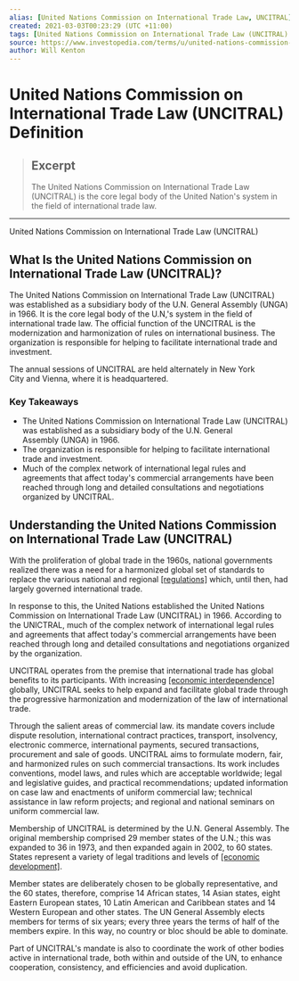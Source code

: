 ```yaml
---
alias: [United Nations Commission on International Trade Law, UNCITRAL]
created: 2021-03-03T00:23:29 (UTC +11:00)
tags: [United Nations Commission on International Trade Law (UNCITRAL) Definition, United Nations Commission on International Trade Law (UNCITRAL)]
source: https://www.investopedia.com/terms/u/united-nations-commission-on-international-trade-law-uncitral.asp
author: Will Kenton
---
```


# United Nations Commission on International Trade Law (UNCITRAL) Definition

> ## Excerpt
> The United Nations Commission on International Trade Law (UNCITRAL) is the core legal body of the United Nation's system in the field of international trade law.

---

United Nations Commission on International Trade Law (UNCITRAL)
## What Is the United Nations Commission on International Trade Law (UNCITRAL)?

The United Nations Commission on International Trade Law (UNCITRAL) was established as a subsidiary body of the U.N. General Assembly (UNGA) in 1966. It is the core legal body of the U.N,'s system in the field of international trade law. The official function of the UNCITRAL is the modernization and harmonization of rules on international business. The organization is responsible for helping to facilitate international trade and investment.

The annual sessions of UNCITRAL are held alternately in New York City and Vienna, where it is headquartered.

### Key Takeaways

-   The United Nations Commission on International Trade Law (UNCITRAL) was established as a subsidiary body of the U.N. General Assembly (UNGA) in 1966.
-   The organization is responsible for helping to facilitate international trade and investment.
-   Much of the complex network of international legal rules and agreements that affect today's commercial arrangements have been reached through long and detailed consultations and negotiations organized by UNCITRAL.

## Understanding the United Nations Commission on International Trade Law (UNCITRAL)

With the proliferation of global trade in the 1960s, national governments realized there was a need for a harmonized global set of standards to replace the various national and regional [[regulations]](https://www.investopedia.com/laws-and-regulations-4427769) which, until then, had largely governed international trade.

In response to this, the United Nations established the United Nations Commission on International Trade Law (UNCITRAL) in 1966. According to the UNICTRAL, much of the complex network of international legal rules and agreements that affect today's commercial arrangements have been reached through long and detailed consultations and negotiations organized by the organization.

UNCITRAL operates from the premise that international trade has global benefits to its participants. With increasing [[economic interdependence]](https://www.investopedia.com/terms/g/globalization.asp) globally, UNCITRAL seeks to help expand and facilitate global trade through the progressive harmonization and modernization of the law of international trade.

Through the salient areas of commercial law. its mandate covers include dispute resolution, international contract practices, transport, insolvency, electronic commerce, international payments, secured transactions, procurement and sale of goods. UNCITRAL aims to formulate modern, fair, and harmonized rules on such commercial transactions. Its work includes conventions, model laws, and rules which are acceptable worldwide; legal and legislative guides, and practical recommendations; updated information on case law and enactments of uniform commercial law; technical assistance in law reform projects; and regional and national seminars on uniform commercial law.

Membership of UNCITRAL is determined by the U.N. General Assembly. The original membership comprised 29 member states of the U.N.; this was expanded to 36 in 1973, and then expanded again in 2002, to 60 states. States represent a variety of legal traditions and levels of [[economic development]](https://www.investopedia.com/terms/e/economicgrowth.asp).

Member states are deliberately chosen to be globally representative, and the 60 states, therefore, comprise 14 African states, 14 Asian states, eight Eastern European states, 10 Latin American and Caribbean states and 14 Western European and other states. The UN General Assembly elects members for terms of six years; every three years the terms of half of the members expire. In this way, no country or bloc should be able to dominate.

Part of UNCITRAL's mandate is also to coordinate the work of other bodies active in international trade, both within and outside of the UN, to enhance cooperation, consistency, and efficiencies and avoid duplication.
